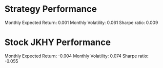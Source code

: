 # Strategy Performance
Monthly Expected Return: 0.001
Monthly Volatility: 0.061
Sharpe ratio: 0.009
# Stock JKHY Performance
Monthly Expected Return: -0.004
Monthly Volatility: 0.074
Sharpe ratio: -0.055
